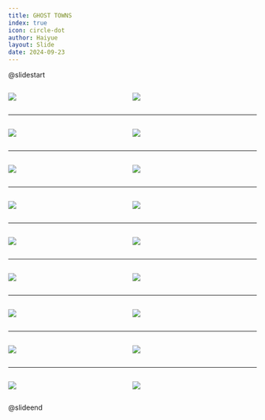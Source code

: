 ```yaml
---
title: GHOST TOWNS
index: true
icon: circle-dot
author: Haiyue
layout: Slide
date: 2024-09-23
---
```

 
@slidestart

<div style="display:flex">
<div style="flex:1">

![](https://raw.githubusercontent.com/yclord/reading/refs/heads/master/english/Level-L/GHOST%20TOWNS/001.webp)
</div>
<div style="flex:1">

![](https://raw.githubusercontent.com/yclord/reading/refs/heads/master/english/Level-L/GHOST%20TOWNS/002.webp)
</div>
</div>

---

<div style="display:flex">
<div style="flex:1">

![](https://raw.githubusercontent.com/yclord/reading/refs/heads/master/english/Level-L/GHOST%20TOWNS/003.webp)
</div>
<div style="flex:1">

![](https://raw.githubusercontent.com/yclord/reading/refs/heads/master/english/Level-L/GHOST%20TOWNS/004.webp)
</div>
</div>

---

<div style="display:flex">
<div style="flex:1">

![](https://raw.githubusercontent.com/yclord/reading/refs/heads/master/english/Level-L/GHOST%20TOWNS/005.webp)
</div>
<div style="flex:1">

![](https://raw.githubusercontent.com/yclord/reading/refs/heads/master/english/Level-L/GHOST%20TOWNS/006.webp)
</div>
</div>

---

<div style="display:flex">
<div style="flex:1">

![](https://raw.githubusercontent.com/yclord/reading/refs/heads/master/english/Level-L/GHOST%20TOWNS/007.webp)
</div>
<div style="flex:1">

![](https://raw.githubusercontent.com/yclord/reading/refs/heads/master/english/Level-L/GHOST%20TOWNS/008.webp)
</div>
</div>

---

<div style="display:flex">
<div style="flex:1">

![](https://raw.githubusercontent.com/yclord/reading/refs/heads/master/english/Level-L/GHOST%20TOWNS/009.webp)
</div>
<div style="flex:1">

![](https://raw.githubusercontent.com/yclord/reading/refs/heads/master/english/Level-L/GHOST%20TOWNS/010.webp)
</div>
</div>

---

<div style="display:flex">
<div style="flex:1">

![](https://raw.githubusercontent.com/yclord/reading/refs/heads/master/english/Level-L/GHOST%20TOWNS/011.webp)
</div>
<div style="flex:1">

![](https://raw.githubusercontent.com/yclord/reading/refs/heads/master/english/Level-L/GHOST%20TOWNS/012.webp)
</div>
</div>

---

<div style="display:flex">
<div style="flex:1">

![](https://raw.githubusercontent.com/yclord/reading/refs/heads/master/english/Level-L/GHOST%20TOWNS/013.webp)
</div>
<div style="flex:1">

![](https://raw.githubusercontent.com/yclord/reading/refs/heads/master/english/Level-L/GHOST%20TOWNS/014.webp)
</div>
</div>

---

<div style="display:flex">
<div style="flex:1">

![](https://raw.githubusercontent.com/yclord/reading/refs/heads/master/english/Level-L/GHOST%20TOWNS/015.webp)
</div>
<div style="flex:1">

![](https://raw.githubusercontent.com/yclord/reading/refs/heads/master/english/Level-L/GHOST%20TOWNS/016.webp)
</div>
</div>

---

<div style="display:flex">
<div style="flex:1">

![](https://raw.githubusercontent.com/yclord/reading/refs/heads/master/english/Level-L/GHOST%20TOWNS/017.webp)
</div>
<div style="flex:1">

![](https://raw.githubusercontent.com/yclord/reading/refs/heads/master/english/Level-L/GHOST%20TOWNS/018.webp)
</div>
</div>

@slideend